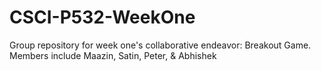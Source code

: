 # CSCI-P532-WeekOne
Group repository for week one's collaborative endeavor: Breakout Game. Members include Maazin, Satin, Peter, &amp; Abhishek
